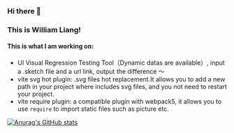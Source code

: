 ### Hi there 👋
### This is William Liang!

#### This is what I am working on:
- UI Visual Regression Testing Tool（Dynamic datas are available）, input a .sketch file and a url link, output the difference ～
- vite svg hot plugin: .svg files hot replacement.It allows you to add a new path in your project where includes svg files, and you not need to restart your project.
- vite require plugin: a compatible plugin with webpack5, it allows you to use `require` to import static files such as picture etc.


[![Anurag's GitHub stats](https://github-readme-stats.vercel.app/api?username=williamyorkl)](https://github.com/anuraghazra/github-readme-stats)
